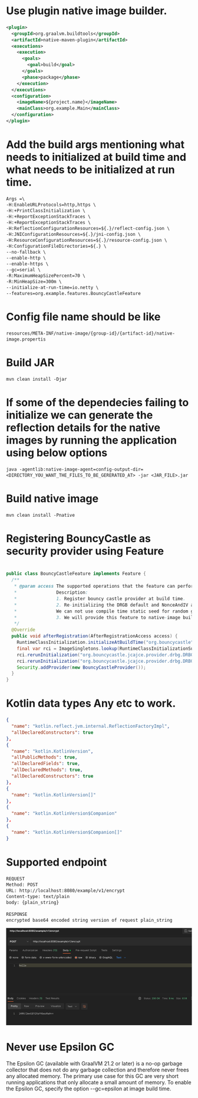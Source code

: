 # Use plugin native image builder.
```xml
<plugin>
  <groupId>org.graalvm.buildtools</groupId>
  <artifactId>native-maven-plugin</artifactId>
  <executions>
    <execution>
      <goals>
        <goal>build</goal>
      </goals>
      <phase>package</phase>
    </execution>
  </executions>
  <configuration>
    <imageName>${project.name}</imageName>
    <mainClass>org.example.Main</mainClass>
  </configuration>
</plugin>
```

# Add the build args mentioning what needs to initialized at build time and what needs to be initialized at run time.
```shell
Args =\
-H:EnableURLProtocols=http,https \
-H:+PrintClassInitialization \
-H:+ReportExceptionStackTraces \
-H:+ReportExceptionStackTraces \
-H:ReflectionConfigurationResources=${.}/reflect-config.json \
-H:JNIConfigurationResources=${.}/jni-config.json \
-H:ResourceConfigurationResources=${.}/resource-config.json \
-H:ConfigurationFileDirectories=${.} \
--no-fallback \
--enable-http \
--enable-https \
--gc=serial \
-R:MaximumHeapSizePercent=70 \
-R:MinHeapSize=300m \
--initialize-at-run-time=io.netty \
--features=org.example.features.BouncyCastleFeature
```

# Config file name should be like
```shell
resources/META-INF/native-image/{group-id}/{artifact-id}/native-image.propertis
```

# Build JAR
```shell
mvn clean install -Djar
```

# If some of the dependecies failing to initialize we can generate the reflection details for the native images by running the application using below options
```shell
java -agentlib:native-image-agent=config-output-dir=<DIRECTORY_YOU_WANT_THE_FILES_TO_BE_GERERATED_AT> -jar <JAR_FILE>.jar
```

# Build native image
```shell
mvn clean install -Pnative
```

# Registering BouncyCastle as security provider using Feature
``` java

public class BouncyCastleFeature implements Feature {
  /**
   * @param access The supported operations that the feature can perform at this time
   *               Description:
   *               1. Register bouncy castle provider at build time.
   *               2. Re-initializing the DRGB default and NonceAndIV at run time as we need seed for random generators.
   *               We can not use compile time static seed for random generation.
   *               3. We will provide this feature to native-image builder, so that it can use and register bouncy castle(BC) along with SunJCE crypto providers.
   */
  @Override
  public void afterRegistration(AfterRegistrationAccess access) {
    RuntimeClassInitialization.initializeAtBuildTime("org.bouncycastle");
    final var rci = ImageSingletons.lookup(RuntimeClassInitializationSupport.class);
    rci.rerunInitialization("org.bouncycastle.jcajce.provider.drbg.DRBG$Default", "");
    rci.rerunInitialization("org.bouncycastle.jcajce.provider.drbg.DRBG$NonceAndIV", "");
    Security.addProvider(new BouncyCastleProvider());
  }
}

```

# Kotlin data types Any etc to work.
```json
{
  "name": "kotlin.reflect.jvm.internal.ReflectionFactoryImpl",
  "allDeclaredConstructors": true
},
{
  "name": "kotlin.KotlinVersion",
  "allPublicMethods": true,
  "allDeclaredFields": true,
  "allDeclaredMethods": true,
  "allDeclaredConstructors": true
},
{
  "name": "kotlin.KotlinVersion[]"
},
{
  "name": "kotlin.KotlinVersion$Companion"
},
{
  "name": "kotlin.KotlinVersion$Companion[]"
}
```

# Supported endpoint
```shell
REQUEST
Method: POST
URL: http://localhost:8080/example/v1/encrypt
Content-type: text/plain
body: {plain_string}

RESPONSE
encrypted base64 encoded string version of request plain_string
```
![img.png](img.png)



# Never use Epsilon GC
The Epsilon GC (available with GraalVM 21.2 or later) is a no-op garbage collector that does not do any garbage collection and therefore never frees any allocated memory. The primary use case for this GC are very short running applications that only allocate a small amount of memory. To enable the Epsilon GC, specify the option --gc=epsilon at image build time.

